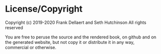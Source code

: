 
License/Copyright
=================

Copyright (c) 2019-2020 Frank Dellaert and Seth Hutchinson
All rights reserved

You are free to peruse the source and the rendered book, on github and on the generated website, but not copy it or distribute it in any way, commercial or otherwise.



